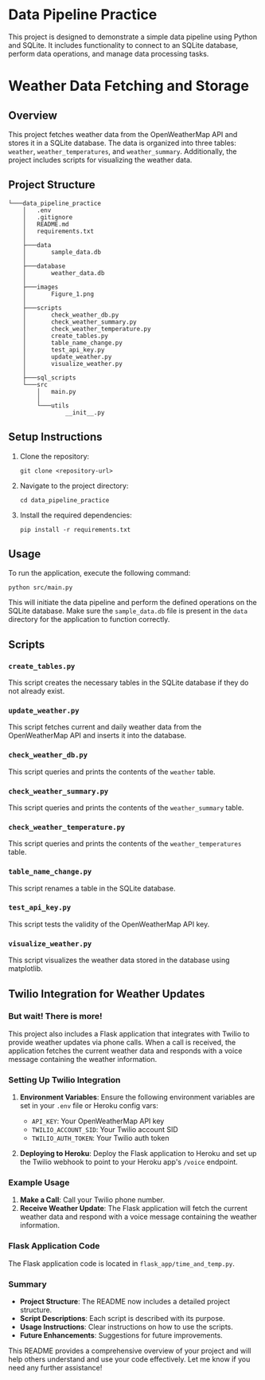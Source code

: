 # Data Pipeline Practice

This project is designed to demonstrate a simple data pipeline using Python and SQLite. It includes functionality to connect to an SQLite database, perform data operations, and manage data processing tasks.


# Weather Data Fetching and Storage

## Overview

This project fetches weather data from the OpenWeatherMap API and stores it in a SQLite database. The data is organized into three tables: `weather`, `weather_temperatures`, and `weather_summary`. Additionally, the project includes scripts for visualizing the weather data.


## Project Structure

```
└───data_pipeline_practice
    │   .env
    │   .gitignore
    │   README.md
    │   requirements.txt
    │
    ├───data
    │       sample_data.db
    │
    ├───database
    │       weather_data.db
    │
    ├───images
    │       Figure_1.png
    │
    ├───scripts
    │       check_weather_db.py
    │       check_weather_summary.py
    │       check_weather_temperature.py
    │       create_tables.py
    │       table_name_change.py
    │       test_api_key.py
    │       update_weather.py
    │       visualize_weather.py
    │
    ├───sql_scripts
    └───src
        │   main.py
        │
        └───utils
                __init__.py
```

## Setup Instructions

1. Clone the repository:
   ```
   git clone <repository-url>
   ```

2. Navigate to the project directory:
   ```
   cd data_pipeline_practice
   ```

3. Install the required dependencies:
   ```
   pip install -r requirements.txt
   ```

## Usage

To run the application, execute the following command:
```
python src/main.py
```

This will initiate the data pipeline and perform the defined operations on the SQLite database. Make sure the `sample_data.db` file is present in the `data` directory for the application to function correctly.


## Scripts

### `create_tables.py`

This script creates the necessary tables in the SQLite database if they do not already exist.

### `update_weather.py`

This script fetches current and daily weather data from the OpenWeatherMap API and inserts it into the database.

### `check_weather_db.py`

This script queries and prints the contents of the `weather` table.

### `check_weather_summary.py`

This script queries and prints the contents of the `weather_summary` table.

### `check_weather_temperature.py`

This script queries and prints the contents of the `weather_temperatures` table.

### `table_name_change.py`

This script renames a table in the SQLite database.

### `test_api_key.py`

This script tests the validity of the OpenWeatherMap API key.

### `visualize_weather.py`

This script visualizes the weather data stored in the database using matplotlib.

## Twilio Integration for Weather Updates

### But wait! There is more!

This project also includes a Flask application that integrates with Twilio to provide weather updates via phone calls. When a call is received, the application fetches the current weather data and responds with a voice message containing the weather information.

### Setting Up Twilio Integration

1. **Environment Variables**: Ensure the following environment variables are set in your `.env` file or Heroku config vars:
    - `API_KEY`: Your OpenWeatherMap API key
    - `TWILIO_ACCOUNT_SID`: Your Twilio account SID
    - `TWILIO_AUTH_TOKEN`: Your Twilio auth token

2. **Deploying to Heroku**: Deploy the Flask application to Heroku and set up the Twilio webhook to point to your Heroku app's `/voice` endpoint.

### Example Usage

1. **Make a Call**: Call your Twilio phone number.
2. **Receive Weather Update**: The Flask application will fetch the current weather data and respond with a voice message containing the weather information.

### Flask Application Code

The Flask application code is located in `flask_app/time_and_temp.py`.

### Summary

- **Project Structure**: The README now includes a detailed project structure.
- **Script Descriptions**: Each script is described with its purpose.
- **Usage Instructions**: Clear instructions on how to use the scripts.
- **Future Enhancements**: Suggestions for future improvements.

This README provides a comprehensive overview of your project and will help others understand and use your code effectively. Let me know if you need any further assistance!
